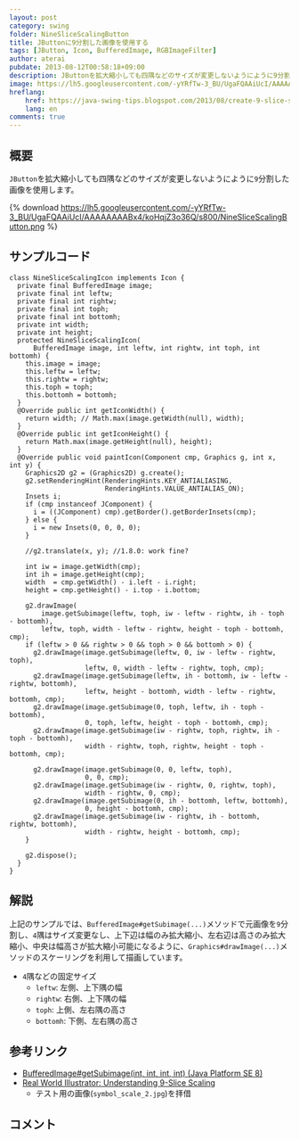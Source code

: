 ```yaml
---
layout: post
category: swing
folder: NineSliceScalingButton
title: JButtonに9分割した画像を使用する
tags: [JButton, Icon, BufferedImage, RGBImageFilter]
author: aterai
pubdate: 2013-08-12T00:58:18+09:00
description: JButtonを拡大縮小しても四隅などのサイズが変更しないようにように9分割した画像を使用します。
image: https://lh5.googleusercontent.com/-yYRfTw-3_BU/UgaFQAAiUcI/AAAAAAAABx4/koHqjZ3o36Q/s800/NineSliceScalingButton.png
hreflang:
    href: https://java-swing-tips.blogspot.com/2013/08/create-9-slice-scaling-image-jbutton.html
    lang: en
comments: true
---
```

## 概要
`JButton`を拡大縮小しても四隅などのサイズが変更しないようにように`9`分割した画像を使用します。

{% download https://lh5.googleusercontent.com/-yYRfTw-3_BU/UgaFQAAiUcI/AAAAAAAABx4/koHqjZ3o36Q/s800/NineSliceScalingButton.png %}

## サンプルコード
<pre class="prettyprint"><code>class NineSliceScalingIcon implements Icon {
  private final BufferedImage image;
  private final int leftw;
  private final int rightw;
  private final int toph;
  private final int bottomh;
  private int width;
  private int height;
  protected NineSliceScalingIcon(
      BufferedImage image, int leftw, int rightw, int toph, int bottomh) {
    this.image = image;
    this.leftw = leftw;
    this.rightw = rightw;
    this.toph = toph;
    this.bottomh = bottomh;
  }
  @Override public int getIconWidth() {
    return width; // Math.max(image.getWidth(null), width);
  }
  @Override public int getIconHeight() {
    return Math.max(image.getHeight(null), height);
  }
  @Override public void paintIcon(Component cmp, Graphics g, int x, int y) {
    Graphics2D g2 = (Graphics2D) g.create();
    g2.setRenderingHint(RenderingHints.KEY_ANTIALIASING,
                        RenderingHints.VALUE_ANTIALIAS_ON);
    Insets i;
    if (cmp instanceof JComponent) {
      i = ((JComponent) cmp).getBorder().getBorderInsets(cmp);
    } else {
      i = new Insets(0, 0, 0, 0);
    }

    //g2.translate(x, y); //1.8.0: work fine?

    int iw = image.getWidth(cmp);
    int ih = image.getHeight(cmp);
    width  = cmp.getWidth() - i.left - i.right;
    height = cmp.getHeight() - i.top - i.bottom;

    g2.drawImage(
        image.getSubimage(leftw, toph, iw - leftw - rightw, ih - toph - bottomh),
        leftw, toph, width - leftw - rightw, height - toph - bottomh, cmp);
    if (leftw &gt; 0 &amp;&amp; rightw &gt; 0 &amp;&amp; toph &gt; 0 &amp;&amp; bottomh &gt; 0) {
      g2.drawImage(image.getSubimage(leftw, 0, iw - leftw - rightw, toph),
                   leftw, 0, width - leftw - rightw, toph, cmp);
      g2.drawImage(image.getSubimage(leftw, ih - bottomh, iw - leftw - rightw, bottomh),
                   leftw, height - bottomh, width - leftw - rightw, bottomh, cmp);
      g2.drawImage(image.getSubimage(0, toph, leftw, ih - toph - bottomh),
                   0, toph, leftw, height - toph - bottomh, cmp);
      g2.drawImage(image.getSubimage(iw - rightw, toph, rightw, ih - toph - bottomh),
                   width - rightw, toph, rightw, height - toph - bottomh, cmp);

      g2.drawImage(image.getSubimage(0, 0, leftw, toph),
                   0, 0, cmp);
      g2.drawImage(image.getSubimage(iw - rightw, 0, rightw, toph),
                   width - rightw, 0, cmp);
      g2.drawImage(image.getSubimage(0, ih - bottomh, leftw, bottomh),
                   0, height - bottomh, cmp);
      g2.drawImage(image.getSubimage(iw - rightw, ih - bottomh, rightw, bottomh),
                   width - rightw, height - bottomh, cmp);
    }

    g2.dispose();
  }
}
</code></pre>

## 解説
上記のサンプルでは、`BufferedImage#getSubimage(...)`メソッドで元画像を`9`分割し、`4`隅はサイズ変更なし、上下辺は幅のみ拡大縮小、左右辺は高さのみ拡大縮小、中央は幅高さが拡大縮小可能になるように、`Graphics#drawImage(...)`メソッドのスケーリングを利用して描画しています。

- `4`隅などの固定サイズ
    - `leftw`: 左側、上下隅の幅
    - `rightw`: 右側、上下隅の幅
    - `toph`: 上側、左右隅の高さ
    - `bottomh`: 下側、左右隅の高さ

<!-- dummy comment line for breaking list -->

## 参考リンク
- [BufferedImage#getSubimage(int, int, int, int) (Java Platform SE 8)](https://docs.oracle.com/javase/jp/8/docs/api/java/awt/image/BufferedImage.html#getSubimage-int-int-int-int-)
- [Real World Illustrator: Understanding 9-Slice Scaling](https://rwillustrator.blogspot.jp/2007/04/understanding-9-slice-scaling.html)
    - テスト用の画像(`symbol_scale_2.jpg`)を拝借

<!-- dummy comment line for breaking list -->

## コメント
